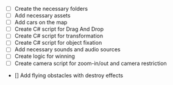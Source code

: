- [ ] Create the necessary folders
- [ ] Add necessary assets
- [ ] Add cars on the map
- [ ] Create C# script for Drag And Drop
- [ ] Create C# script for transformation
- [ ] Create C# script for object fixation
- [ ] Add necessary sounds and audio sources
- [ ] Create logic for winning
- [ ] Create camera script for zoom-in/out and camera restriction
- [] Add flying obstacles with destroy effects

